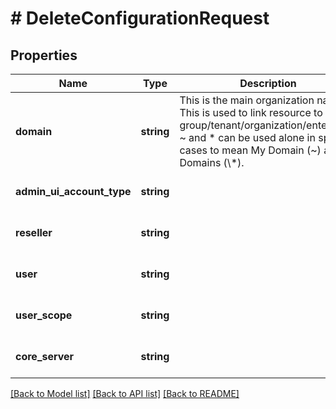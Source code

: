 # # DeleteConfigurationRequest

## Properties

Name | Type | Description | Notes
------------ | ------------- | ------------- | -------------
**domain** | **string** | This is the main organization name. This is used to link resource to its group/tenant/organization/enterprise. ~ and * can be used alone in special cases to mean My Domain (~) and All Domains (\\*). | [optional]
**admin_ui_account_type** | **string** |  | [optional] [default to '*']
**reseller** | **string** |  | [optional] [default to '*']
**user** | **string** |  | [optional] [default to '*']
**user_scope** | **string** |  | [optional] [default to '*']
**core_server** | **string** |  | [optional] [default to '*']

[[Back to Model list]](../../README.md#models) [[Back to API list]](../../README.md#endpoints) [[Back to README]](../../README.md)
